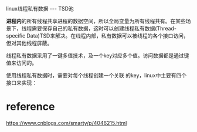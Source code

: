 
linux线程私有数据 --- TSD池

**进程内**的所有线程共享进程的数据空间，所以全局变量为所有线程共有。在某些场景下，线程需要保存自己的私有数据，这时可以创建线程私有数据(Thread-specific Data)TSD来解决。在线程内部，私有数据可以被线程的各个接口访问，但对其他线程屏蔽。

线程私有数据采用了一键多值技术，及一个key对应多个值。访问数据都是通过键值来访问的。

使用线程私有数据时，需要对每个线程创建一个关联 的key，linux中主要有四个接口来实现：


# reference

https://www.cnblogs.com/smarty/p/4046215.html
